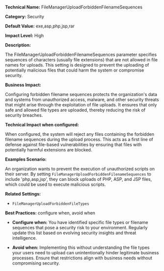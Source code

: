 **Technical Name:** FileManagerUploadForbiddenFilenameSequences

**Category:** Security

**Default Value:** exe,asp,php,jsp,rar

**Impact Level:** High

**Description:**

The FileManagerUploadForbiddenFilenameSequences parameter specifies sequences of characters (usually file extensions) that are not allowed in file names for uploads. This setting is designed to prevent the uploading of potentially malicious files that could harm the system or compromise security.

**Business Impact:**

Configuring forbidden filename sequences protects the organization's data and systems from unauthorized access, malware, and other security threats that might arise through the exploitation of file uploads. It ensures that only safe and allowed file types are uploaded, thereby reducing the risk of security breaches.

**Technical Impact when configured:**

When configured, the system will reject any files containing the forbidden filename sequences during the upload process. This acts as a first line of defense against file-based vulnerabilities by ensuring that files with potentially harmful extensions are blocked.

**Examples Scenario:**

An organization wants to prevent the execution of unauthorized scripts on their server. By setting `FileManagerUploadForbiddenFilenameSequences` to include 'php,asp,jsp', they can block uploads of PHP, ASP, and JSP files, which could be used to execute malicious scripts.

**Related Settings:**

- `FileManagerUploadForbiddenFileTypes`

**Best Practices:** configure when, avoid when

- **Configure when:** You have identified specific file types or filename sequences that pose a security risk to your environment. Regularly update this list based on evolving security insights and threat intelligence.
  
- **Avoid when:** Implementing this without understanding the file types your users need to upload can unintentionally hinder legitimate business processes. Ensure that restrictions align with business needs without compromising security.